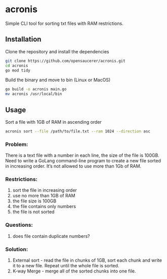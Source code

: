 # acronis

Simple CLI tool for sorting txt files with RAM restrictions.

## Installation

Clone the repository and install the dependencies

```bash
git clone https://github.com/opensaucerer/acronis.git
cd acronis
go mod tidy
```

Build the binary and move to bin (Linux or MacOS)

```bash
go build -o acronis main.go
mv acronis /usr/local/bin
```

## Usage

Sort a file with 1GB of RAM in ascending order

```bash
acronis sort --file /path/to/file.txt --ram 1024 --direction asc
```

### Problem:

There is a text file with a number in each line, the size of the file is 100GB. Need to write a GoLang command-line program to create a new file sorted in increasing order. It’s not allowed to use more than 1Gb of RAM.

### Restrictions:

1. sort the file in increasing order
2. use no more than 1GB of RAM
3. the file size is 100GB
4. the file contains only numbers
5. the file is not sorted

### Questions:

1. does file contain duplicate numbers?

### Solution:

1. External sort - read the file in chunks of 1GB, sort each chunk and write it to a new file. Repeat until the whole file is sorted.
2. K-way Merge - merge all of the sorted chunks into one file.
